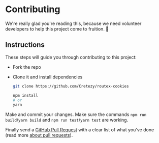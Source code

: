 # Contributing

We're really glad you're reading this, because we need volunteer developers to help this project come to fruition. 👏

## Instructions

These steps will guide you through contributing to this project:

- Fork the repo
- Clone it and install dependencies

  ```bash
  git clone https://github.com/Cretezy/routex-cookies

  npm install
  # or
  yarn
  ```

Make and commit your changes. Make sure the commands `npm run build`/`yarn build` and `npm run test`/`yarn test` are working.

Finally send a [GitHub Pull Request](https://github.com/Cretezy/routex-cookies/compare?expand=1) with a clear list of what you've done (read more [about pull requests](https://help.github.com/articles/about-pull-requests/)).
